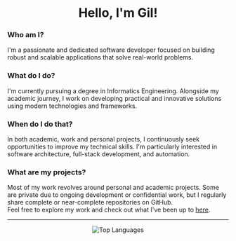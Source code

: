 <h1 align="center">Hello, I'm Gil!</h1>

### Who am I?

I'm a passionate and dedicated software developer focused on building robust and scalable applications that solve real-world problems.

### What do I do?

I'm currently pursuing a degree in Informatics Engineering. Alongside my academic journey, I work on developing practical and innovative solutions using modern technologies and frameworks.

### When do I do that?

In both academic, work and personal projects, I continuously seek opportunities to improve my technical skills. I'm particularly interested in software architecture, full-stack development, and automation.  

### What are my projects?

Most of my work revolves around personal and academic projects. Some are private due to ongoing development or confidential work, but I regularly share complete or near-complete repositories on GitHub.  
Feel free to explore my work and check out what I've been up to [here](https://github.com/GilLeao119?tab=repositories).

---

<div align="center">
  <img src="https://github-readme-stats.vercel.app/api/top-langs/?username=GilLeao119&layout=compact&theme=tokyonight" alt="Top Languages"/>
</div>
